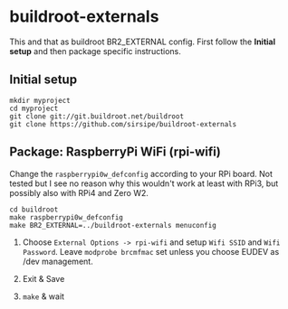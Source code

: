 # buildroot-externals
This and that as buildroot BR2_EXTERNAL config. First follow the **Initial setup** and then package specific instructions.

## Initial setup
```
mkdir myproject
cd myproject
git clone git://git.buildroot.net/buildroot
git clone https://github.com/sirsipe/buildroot-externals
```

## Package: RaspberryPi WiFi (rpi-wifi)

Change the `raspberrypi0w_defconfig` according to your RPi board. Not tested but I see no reason why this wouldn't work at least with RPi3, but possibly also with RPi4 and Zero W2.

```
cd buildroot
make raspberrypi0w_defconfig
make BR2_EXTERNAL=../buildroot-externals menuconfig
```
1. Choose 
  `External Options -> rpi-wifi` and setup `Wifi SSID` and `Wifi Password`. Leave `modprobe brcmfmac` set unless you choose EUDEV as /dev management.
  
2. Exit & Save

3. `make` & wait
